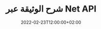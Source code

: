 ---
############################# Static ############################
layout: "product"
date: 2022-02-23T12:00:00+02:00
draft: false

product: "Annotation"
product_tag: "annotation"
platform: "Net"
platform_tag: "net"

############################# Head ############################
head_title: "واجهة برمجة تطبيقات التعليقات التوضيحية للمستند الصافي | عرض وتعليق صور PDF Word Excel PPTX"
head_description: "Net Document Annotation API. عرض ، ووضع علامة ، والتعليق ، وشرح ملفات PDF Word DOCX ، و Excel XLSX ، و PPTX ، و EML EMLX ، و VSS VSD ، و OTP ، و CAD ، وتنسيقات ملفات الصور."

############################# Header ##########################
title: "شرح الوثيقة عبر Net API"
description: "قم ببناء تطبيقات Net بإمكانيات عرض وتعليق ملفات PDF و HTML و MS Office وتنسيقات المستندات الأخرى دون تثبيت أي برامج خارجية."
button:
    enable: true
    icon: "fas fa-arrow-down"
    label: "تحميل النسخة التجريبية المجانية"
    link: "https://downloads.groupdocs.com/annotation/net"

############################# SubMenu #########################
submenu:
    enable: true
    
    left:
        img_alt: "GroupDocs.Annotation for Net"
        image: "https://www.groupdocs.cloud/templates/groupdocs/images/product-logos/groupdocs-annotation-net.png"
        product: "GroupDocs.Annotation"
        platform: "Net"

    middle:
        button:
            # button loop
            - link: "#features"
              text: "سمات"

            # button loop
            - link: "https://products.groupdocs.app/annotation"
              text: "العروض التوضيحية الحية"

            # button loop
            - link: "https://purchase.groupdocs.com/pricing/annotation/net"
              text: "التسعير"

    right:
        link_download: "https://downloads.groupdocs.com/annotation"
        link_learn: "https://docs.groupdocs.com/annotation/net/"
        link_buy: "https://purchase.groupdocs.com"

############################# Overview ############################
overview:
    enable: true
    content: |
      GroupDocs.Annotation Net API هو منتج يسمح لك بالعمل مع التعليقات التوضيحية في المستندات على منصات وأنظمة تشغيل مختلفة ، مثل Android و MacOS و Linux و Windows. GroupDocs.Annotation توفر مكتبة ذات واجهة برمجة تطبيقات بسيطة توفر العديد من المزايا: على سبيل المثال ، إذا كنت بحاجة إلى الحفاظ على سرية البيانات أو اختيار مقدار الطاقة التي تحتاجها للعمل مع المكتبة ، أو تغيير العمل جزئيًا باستخدام التعليقات التوضيحية ، فإن المكتبة تكون غاية في الأهمية خفيفة الوزن ومرنة.

      GroupDocs.Annotation for Net API تسمح لك بالعمل مع أنواع مختلفة من التعليقات التوضيحية ، والتي تشمل: نص ، متعدد الخطوط ، منطقة ، تسطير ، نقطة ، علامة مائية ، سهم ، قطع ناقص ، استبدال نص ، مسافة ، حقل نص ، تنقيح المورد وما إلى ذلك. تنسيقات المستندات الشائعة مثل: PDF و HTML و Microsoft Office Word وجداول بيانات Excel وعروض PowerPoint التقديمية و Visio ورسائل البريد الإلكتروني في Outlook والصور وملفات التعريف ورسم CAD وتنسيقات أخرى متنوعة. توفر API القدرة على الحصول على صور مصغرة لصفحات المستند وتدعم استيراد وتصدير التعليقات التوضيحية من وإلى ملفات PDF.

      باستخدام المكتبة ، يمكنك إضافة التعليقات التوضيحية وتحريرها واستخراجها وحذفها من المستندات وتدوير المستندات وتغيير حل الصور المصغرة وهذه ليست قائمة كاملة بجميع الاحتمالات. كما يوفر مجموعة شاملة من كائنات البيانات لتخصيص خصائص التعليقات التوضيحية وفقًا لمتطلباتك في جميع تنسيقات المستندات المدعومة.

      العمل مع GroupDocs.Annotation for Net API بسيط للغاية ويتكون من بضع خطوات أساسية. في البداية ، تحتاج إلى إعداد ترخيص ، ثم تحديد الملف الذي تريد العمل معه ، ثم التلاعب بطريقة ما مع التعليقات التوضيحية للمستند (حذف / تحرير / استخراج / حذف) وحفظ النتيجة. لمزيد من المعلومات ، يرجى الاطلاع على وثائق المنتج أو مجموعة الأمثلة الخاصة بنا.
      
      GroupDocs.Annotation يتم تحديثها بانتظام وتوفر الدعم لعملائها ، فنحن نرحب دائمًا بطرح أسئلة علينا أو إرسال أفكارك أو إخبارنا باحتياجاتك لشيء جديد وسنقوم بتنفيذها بكل سرور في إصداراتنا الجديدة.
    tabs:
      enable: true
      
      ## TAB ONE ##
      tab_one:
        description: |
          فيما يلي نظرة عامة على GroupDocs.Annotation for Net:
      
        right:
          enable: true
          icon: "fab fa-html5"
          title:  ملخص
          content: |
            * أضف التعليقات التوضيحية
            * تصدير التعليقات التوضيحية 
            * استيراد التعليقات التوضيحية
            * التعليقات القائمة على الرد
            * توافق التعليقات التوضيحية
      
      ## TAB TWO ##
      tab_two:
        description: |
          GroupDocs.Annotation for Net يدعم جميع [تنسيقات ملفات المستندات] الشائعة (https://docs.groupdocs.com/annotation/Net/supported-document-formats/) بما في ذلك: Microsoft Office و PDF والصور وغيرها الكثير.

        left:
          enable: true
          table:
            # table loop
            - title: "Microsoft Office Formats"
              content: |
                * **Word**: [DOC](/annotation/net/doc/), [DOCX](/annotation/net/docx/), [DOCM](/annotation/net/docm/), [DOT](/annotation/net/dot/), [DOTX](/annotation/net/dotx/), [RTF](/annotation/net/rtf/)
                * **Excel**: [XLS](/annotation/net/xls/), [XLSX](/annotation/net/xlsx/), [XLSB](/annotation/net/xlsb/), [XLSM](/annotation/net/xlsm/)
                * **PowerPoint**: [PPT](/annotation/net/ppt/), [PPTX](/annotation/net/pptx/), [PPS](/annotation/net/pps/), [PPSX](/annotation/net/ppsx/), [POTM](/annotation/net/potm/), [POTX](/annotation/net/potx/), [PPSM](/annotation/net/ppsm/), [PPTM](/annotation/net/pptm/), [WMF](/annotation/net/wmf/), [EMF](/annotation/net/emf/)
                * **Outlook**: [EML](/annotation/net/eml/), [EMLX](/annotation/net/emlx/), [MSG](/annotation/net/msg/)
                * **Visio**: [VSS](/annotation/net/vss/), [VST](/annotation/net/vst/), [VSD](/annotation/net/vsd/), [VSDX](/annotation/net/vsdx/), [VSX](/annotation/net/vsx/)

        right:
          enable: true
          table:
            # table loop
            - title: "Other Formats"
              content: |
                * **Portable**: [PDF](/annotation/net/pdf/) (PDF/A-1a, PDF/A-1b, PDF/A-2a)
                * **OpenDocument**: [ODT](/annotation/net/odt/), [ODS](/annotation/net/ods/), [ODP](/annotation/net/odp/)
                * **Images**: [BMP](/annotation/net/bmp/), [JPG](/annotation/net/jpg/), [JPEG](/annotation/net/jpeg/), [TIFF](/annotation/net/tiff/), [TIF](/annotation/net/tif/), [PNG](/annotation/net/png/), [GIF](/annotation/net/gif/), [DCM](/annotation/net/dcm/), [DICOM](/annotation/net/dicom/)
                * **AutoCAD**: [DWG](/annotation/net/dwg/), [DXF](/annotation/net/dxf/), [CAD](/annotation/net/cad/)
                * **Other**: [HTM](/annotation/net/htm/), [HTML](/annotation/net/html/), [CSV](/annotation/net/csv/), [DJVU](/annotation/net/djvu/), [OTP](/annotation/net/otp/), [OTT](/annotation/net/ott/)

      ## TAB THREE ##
      tab_three:
        description: |
          GroupDocs.Annotation for Net يدعم أنظمة التشغيل والأطر ومديري الحزم التالية:
        
        left:
          enable: true
          table:
            # table loop
            - icon: "fab fa-windows"
              title:  أنظمة التشغيل
              content: |
                * Windows Desktop (x86 & x64)
                * Windows Server (x86 & x64)
                * Windows Azure
                * Linux
                * MacOS

            # table loop
            - icon: "fas fa-code"
              title:  الأطر المدعومة
              content: |
                * .NET Standard 2.0
                * .NET Framework 2.0 or higher
                * .NET Core 2.0 or higher
                * Mono Framework 1.2 or higher

        right:
          enable: true
          table:
            # table loop
            - icon: "fas fa-box"
              title:  مدير مجموعة
              content: |
                * NuGet
            
            # table loop
            - icon: "fas fa-tools"
              title:  بيئات التنمية
              content: |
                * Microsoft Visual Studio
                * Xamarin.Android
                * Xamarin.IOS
                * Xamarin.Mac
                * MonoDevelop

############################# Features ############################
features:
    enable: true
    title: GroupDocs.Annotation for Net features

    feature:
      # feature loop
      - icon: "fas fa-copy"
        link: "https://docs.groupdocs.com/annotation/net/basic-usage/"
        content: إضافة وتحرير وإزالة التعليقات التوضيحية والردود

      # feature loop
      - icon: "fas fa-eye"
        link: "https://docs.groupdocs.com/annotation/net/export-annotations/"
        content: تصدير التعليقات التوضيحية إلى المستند

      # feature loop
      - icon: "fas fa-bolt"
        link: "https://docs.groupdocs.com/annotation/net/evaluation-limitations-and-licensing-of-groupdocs-annotation/"
        content: الترخيص المقنن - الفواتير الخاضعة للرقابة عن طريق الدفع وفقًا لاستخدام واجهة برمجة التطبيقات
      
      # feature loop
      - icon: "fas fa-code"
        link: "https://docs.groupdocs.com/annotation/net/extract-annotations-from-document/"
        content: استدعاء دالة واحدة لجلب كافة التعليقات التوضيحية للمستند

      # feature loop
      - icon: "fas fa-cloud"
        link: "https://docs.groupdocs.com/annotation/net/add-point-annotation/"
        content: قم بتعيين قيمة للتعليق التوضيحي للنقطة أو انقل قيمة النقطة الحالية

      # feature loop
      - icon: "fas fa-remove-format"
        link: "https://docs.groupdocs.com/annotation/net/add-link-annotation/"
        content: أضف تعليقًا توضيحيًا للرابط إلى شرائح PDF و Word و PowerPoint

      # feature loop
      - icon: "fas fa-comment-slash"
        link: "https://docs.groupdocs.com/annotation/net/basic-usage/"
        content: قم بتعيين لون الخلفية للتعليق التوضيحي أو قم بإزالة جميع التعليقات التوضيحية من المستند

      # feature loop
      - icon: "fas fa-border-all"
        link: "https://docs.groupdocs.com/annotation/net/generate-document-pages-preview/"
        content: علق ملفات PDF بدقة - احصل على تمثيل للصور لمستند PDF ومعاينات صفحة ذاكرة التخزين المؤقت

      # feature loop
      - icon: "fas fa-wrench"
        link: "https://docs.groupdocs.com/annotation/net/import-annotations/"
        content: احصل على إحداثيات نصية للتعليق التوضيحي للنص في تمثيل صورة المستند

      # feature loop
      - icon: "fas fa-columns"
        link: "https://docs.groupdocs.com/annotation/net/add-area-annotation/"
        content: ربط تعليقات المستخدم بتعليقات المنطقة ودعم التعليقات المتداخلة

      # feature loop
      - icon: "fas fa-file-word"
        link: "https://docs.groupdocs.com/annotation/net/add-arrow-annotation/"
        content: استخدم التعليق التوضيحي على شكل سهم للإشارة إلى محتوى معين

      # feature loop
      - icon: "fas fa-envelope"
        link: "https://docs.groupdocs.com/annotation/net/add-distance-annotation/"
        content: استخدم التعليق التوضيحي للمسافة لرسم خط يمثل المسافة بين الكائنات

      # feature loop
      - icon: "fas fa-print"
        link: "https://docs.groupdocs.com/annotation/net/add-point-annotation/"
        content: تعليق توضيحي قائم على النقاط أنه عند النقر فوق نافذة الملوثات العضوية الثابتة لإضافة تعليقات

      # feature loop
      - icon: "fas fa-file-archive"
        link: "https://docs.groupdocs.com/annotation/net/add-polyline-annotation/"
        content: إنشاء تسلسل متصل من مقاطع الخط التي تم إنشاؤها كتعليق توضيحي متعدد الخطوط

      # feature loop
      - icon: "fas fa-lock"
        link: "https://docs.groupdocs.com/annotation/net/add-ellipse-annotation/"
        content: قم بإنشاء مقاطع مستقيمة أو مقاطع قوسية أو مزيج من الاثنين معًا

      # feature loop
      - icon: "fas fa-file-code"
        link: "https://docs.groupdocs.com/annotation/net/add-area-annotation/"
        content: ضع علامة على مناطق المستندات المقترحة للتنقيح
      
      # feature loop
      - icon: "fas fa-fill-drip"
        link: "https://docs.groupdocs.com/annotation/net/add-image-annotation/"
        content: أضف تعليقًا للصور إلى PDF ، الرسوم البيانية ، Word ، Excel ، العروض التقديمية والصور

      # feature loop
      - icon: "fas fa-file-excel"
        link: "https://docs.groupdocs.com/annotation/net/add-annotation-to-the-document/"
        content: أضف حقل نص ونص قائم على ختم أو علامة مائية في المستند

      # feature loop
      - icon: "fas fa-heading"
        link: "https://docs.groupdocs.com/annotation/net/add-annotation-to-the-document/"
        content: يتوسطه خط أو تسطير أو استبدال نص معين في مستند

      # feature loop
      - icon: "fas fa-project-diagram"
        link: "https://docs.groupdocs.com/annotation/net/update-annotations/"
        content: قم بتغيير حجم التعليق التوضيحي عن طريق تعيين معلمات الارتفاع والعرض الجديدة

      # feature loop
      - icon: "fas fa-cube"
        link: "https://docs.groupdocs.com/annotation/net/generate-document-pages-preview/"
        content: احصل على صور مصغرة لصفحات المستندات. إدارة مجموعة متنوعة من المستندات المشروحة للصور والرسوم التخطيطية

      # feature loop
      - icon: "fab fa-uncharted"
        link: "https://docs.groupdocs.com/annotation/net/export-annotations/"
        content: تصدير التعليقات التوضيحية إلى ملفات TIFF متعددة الصفحات والعمل معها
  
      # feature loop
      - icon: "fab fa-uncharted"
        link: "https://docs.groupdocs.com/annotation/net/add-watermark-annotation/"
        content: اضبط المحاذاة الرأسية والأفقية لتعليقات العلامة المائية
  
      # feature loop
      - icon: "fab fa-uncharted"
        link: "https://docs.groupdocs.com/annotation/net/add-text-field-annotation/"
        content: أضف نص محاذاة أفقية لحقل النص

      # feature loop
      - icon: "fab fa-uncharted"
        link: "https://docs.groupdocs.com/annotation/net/document-text-info/"
        content: الحصول على معلومات حول سطور نص المستند (نص ، عرض ، ارتفاع ، مسافات بادئة)

    more_feature:
      # more_feature_loop
      - title: دعم لأنواع متعددة من التعليقات التوضيحية
        content: |
          تمكنك GroupDocs.Annotation for .NET من العمل مع أنواع مختلفة من التعليقات التوضيحية. يمنحك هذا حرية وسهولة في الاتصال أثناء التعاون مع فريقك في المهام. يمكنك استخدام التعليقات التوضيحية ، مثل التعليق التوضيحي للمنطقة (وضع علامة على منطقة كمستطيل وإضافة ملاحظات إليها) ، والتعليق التوضيحي النقطي (لصق التعليقات في أي نقطة في المستند) ، والتعليق التوضيحي النصي (إضافة تعليق إلى النص المحدد) ، والتعليق التوضيحي الخطي / التسطير ( مطبق على فقرة) ، تعليق توضيحي متعدد الخطوط (رسم أشكال وخطوط مرفوعة) ، تعليق توضيحي على شكل سهم (مؤشر سهم مع تعليقات مرفقة) ، تعليق توضيحي بيضاوي (عرض النص داخل القطع الناقص) ، تعليق توضيحي للمسافة (ارسم خطًا يمثل المسافة بين الكائنات) ، رابط التعليق التوضيحي (إضافة روابط الويب إلى تنسيقات المستندات المدعومة) ، والتعليق التوضيحي للعلامة المائية (يمكن إضافة ختم نص أو علامة مائية في المستند).

          ```cs
          // Initialize list of AnnotationInfo
          List<AnnotationInfo> annotations = new List<AnnotationInfo>();
          // Initialize text annotation
          AnnotationInfo textAnnotation = new AnnotationInfo
          {
            Box = new Rectangle((float)265.44, (float)153.86, 206, 36), Type = AnnotationType.Text 
          };
          // Add annotation to list
          annotations.Add(textAnnotation);
          // Get input file stream
          Stream inputFile = new FileStream("D:/input.pdf", FileMode.Open, File
          .ReadWrite);
          // Export annotation and save output file
          CommonUtilities.SaveOutputDocument(inputFile, annotations, DocumentType.Pdf);
          ```

############################# Support ############################
support:
    enable: true

############################# Solutions ############################
solutions:
    enable: true
    title: GroupDocs.Annotation يقدم عرض المستندات API لبيئات التطوير الشائعة الأخرى

    solution:
        # solution loop
        - img_alt: "GroupDocs.Annotation for Java"
          image: "https://www.groupdocs.cloud/templates/groupdocs/images/product-logos/groupdocs-annotation-java.png"
          product: "GroupDocs.Annotation"
          platform: "Java"
          link: "/annotation/java/"

############################# Back to top ###############################
back_to_top:
  enable: true
---